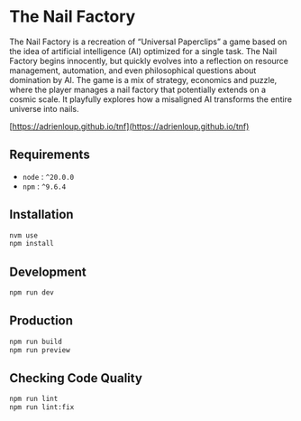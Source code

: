 # The Nail Factory

The Nail Factory is a recreation of “Universal Paperclips” a game based on the idea of ​​artificial intelligence (AI) optimized for a single task. The Nail Factory begins innocently, but quickly evolves into a reflection on resource management, automation, and even philosophical questions about domination by AI. The game is a mix of strategy, economics and puzzle, where the player manages a nail factory that potentially extends on a cosmic scale. It playfully explores how a misaligned AI transforms the entire universe into nails.

[https://adrienloup.github.io/tnf](https://adrienloup.github.io/tnf)

## Requirements

- `node` : `^20.0.0`
- `npm` : `^9.6.4`

## Installation

```bash
nvm use
npm install
```

## Development

```bash
npm run dev
```

## Production

```bash
npm run build
npm run preview
```

## Checking Code Quality

```bash
npm run lint
npm run lint:fix
```
